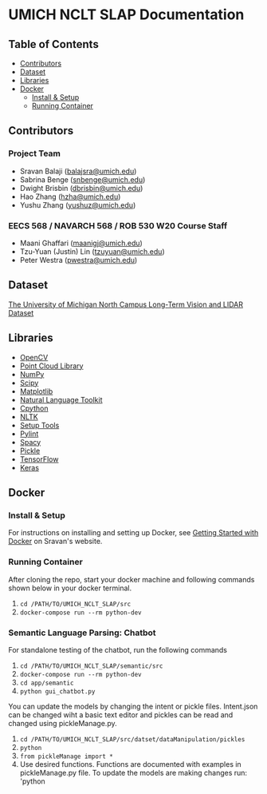 # UMICH NCLT SLAP Documentation <!-- omit in toc -->

## Table of Contents <!-- omit in toc -->
- [Contributors](#contributors)
- [Dataset](#dataset)
- [Libraries](#libraries)
- [Docker](#docker)
  - [Install & Setup](#install--setup)
  - [Running Container](#running-container)

## Contributors

### Project Team <!-- omit in toc -->

- Sravan Balaji ([balajsra@umich.edu](mailto:balajsra@umich.edu))
- Sabrina Benge ([snbenge@umich.edu](mailto:snbenge@umich.edu))
- Dwight Brisbin ([dbrisbin@umich.edu](mailto:dbrisbin@umich.edu))
- Hao Zhang ([hzha@umich.edu](mailto:hzha@umich.edu))
- Yushu Zhang ([yushuz@umich.edu](mailto:yushuz@umich.edu))

### EECS 568 / NAVARCH 568 / ROB 530 W20 Course Staff <!-- omit in toc -->

- Maani Ghaffari ([maanigj@umich.edu](mailto:maanigj@umich.edu))
- Tzu-Yuan (Justin) Lin ([tzuyuan@umich.edu](mailto:tzuyuan@umich.edu))
- Peter Westra ([pwestra@umich.edu](mailto:pwestra@umich.edu))

## Dataset

[The University of Michigan North Campus Long-Term Vision and LIDAR Dataset](http://robots.engin.umich.edu/nclt/)

## Libraries

- [OpenCV](https://opencv.org/)
- [Point Cloud Library](http://pointclouds.org/)
- [NumPy](https://numpy.org/)
- [Scipy](https://www.scipy.org/)
- [Matplotlib](https://matplotlib.org/)
- [Natural Language Toolkit](https://www.nltk.org/)
- [Cpython](https://pypi.org/project/cPython/)
- [NLTK](https://pypi.org/project/nltk/)
- [Setup Tools](https://pypi.org/project/setuptools/)
- [Pylint](https://pypi.org/project/pylint/)
- [Spacy](https://pypi.org/project/spacy/)
- [Pickle](https://pypi.org/project/pickle-mixin/)
- [TensorFlow](https://pypi.org/project/tensorflow/)
- [Keras](https://pypi.org/project/Keras/)

## Docker

### Install & Setup

For instructions on installing and setting up Docker, see [Getting Started with Docker](https://sravanbalaji.com/Web%20Pages/blog_docker.html) on Sravan's website.

### Running Container

After cloning the repo, start your docker machine and following commands shown below in your docker terminal.

1. `cd /PATH/TO/UMICH_NCLT_SLAP/src`
2. `docker-compose run --rm python-dev`

### Semantic Language Parsing: Chatbot

For standalone testing of the chatbot, run the following commands

1. `cd /PATH/TO/UMICH_NCLT_SLAP/semantic/src`
2. `docker-compose run --rm python-dev`
1. `cd app/semantic`
2. `python gui_chatbot.py`

You can update the models by changing the intent or pickle files. Intent.json can be changed wiht a basic text editor and pickles can be read and changed using pickleManage.py.
1. `cd /PATH/TO/UMICH_NCLT_SLAP/src/datset/dataManipulation/pickles`
2. `python`
3. `from pickleManage import *`
4. Use desired functions. Functions are documented with examples in pickleManage.py file.
To update the models are making changes run:
'python 

